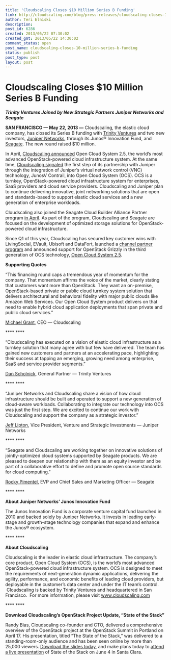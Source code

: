 ```yaml
---
title: 'Cloudscaling Closes $10 Million Series B Funding'
link: http://cloudscaling.com/blog/press-releases/cloudscaling-closes-10-million-series-b-funding/
author: Teri Elniski
description: 
post_id: 6286
created: 2013/05/22 07:30:02
created_gmt: 2013/05/22 14:30:02
comment_status: open
post_name: cloudscaling-closes-10-million-series-b-funding
status: publish
post_type: post
layout: post
---
```


# Cloudscaling Closes $10 Million Series B Funding

_**Trinity Ventures Joined by New Strategic Partners Juniper Networks and Seagate**_

**SAN FRANCISCO — May 22, 2013 —** Cloudscaling, the elastic cloud company, has closed its Series B funding with [Trinity Ventures](http://www.trinityventures.com/) and two new investors, [Juniper Networks](http://www.juniper.net/us/en/), through its Junos® Innovation Fund, and [Seagate](http://www.seagate.com/). The new round raised $10 million. 

In April, [Cloudscaling announced](http://online.wsj.com/article/PR-CO-20130415-907175.html) Open Cloud System 2.5, the world’s most advanced OpenStack-powered cloud infrastructure system. At the same time, [Cloudscaling signaled](/blog/press-releases/juniper/) the first step of its partnership with Juniper through the integration of Juniper’s virtual network control (VNC) technology, JunosV Contrail, into Open Cloud System (OCS). OCS is a turnkey, OpenStack-powered cloud infrastructure system for enterprises, SaaS providers and cloud service providers. Cloudscaling and Juniper plan to continue delivering innovative, joint networking solutions that are open and standards-based to support elastic cloud services and a new generation of enterprise workloads.

Cloudscaling also joined the Seagate Cloud Builder Alliance Partner program [in April](http://www.cloudscaling.com/blog/press-releases/cloudscaling-and-seagate-partner-to-deliver-elastic-cloud-infrastructure-based-on-openstack-technology/). As part of the program, Cloudscaling and Seagate are focused on the development of optimized storage solutions for OpenStack-powered cloud infrastructure.

Since Q1 of this year, Cloudscaling has secured key customer wins with LivingSocial, EVault, Ubisoft and DataFort, launched a [channel partner program](http://www.cloudscaling.com/blog/press-releases/cloudscaling-elastic-cloud-partner-program-offers-channel-ready-solution-for-customers-implementing-openstack-powered-cloud-infrastructure/) and announced support for OpenStack Grizzly in the third generation of OCS technology, [Open Cloud System 2.5](http://www.cloudscaling.com/products/ocs-system-overview/).

**Supporting Quotes**

“This financing round caps a tremendous year of momentum for the company. That momentum affirms the voice of the market, clearly stating that customers want more than OpenStack. They want an on-premise, OpenStack-based private or public cloud turnkey system solution that delivers architectural and behavioral fidelity with major public clouds like Amazon Web Services. Our Open Cloud System product delivers on that need to enable hybrid cloud application deployments that span private and public cloud services.”

[Michael Grant](/blog/author/michaelgrant/), CEO — Cloudscaling

**** ****

“Cloudscaling has executed on a vision of elastic cloud infrastructure as a turnkey solution that many agree with but few have delivered. The team has gained new customers and partners at an accelerating pace, highlighting their success at tapping an emerging, growing need among enterprise, SaaS and service provider segments.”

[Dan Scholnick](http://www.trinityventures.com/home/people/dan-scholnick/), General Partner — Trinity Ventures

**** ****

“Juniper Networks and Cloudscaling share a vision of how cloud infrastructure should be built and operated to support a new generation of cloud-aware workloads. Collaborating to integrate our technology into OCS was just the first step. We are excited to continue our work with Cloudscaling and support the company as a strategic investor.”

[Jeff Lipton](http://www.juniper.net/us/en/company/investments/team/), Vice President, Venture and Strategic Investments — Juniper Networks

**** ****

“Seagate and Cloudscaling are working together on innovative solutions of jointly-optimized cloud systems supported by Seagate products. We are pleased to deepen our relationship with them as an equity investor and be part of a collaborative effort to define and promote open source standards for cloud computing."

[Rocky Pimentel](http://www.seagate.com/about/company-information/), EVP and Chief Sales and Marketing Officer — Seagate

**** ****

**About Juniper Networks’ Junos Innovation Fund**

The Junos Innovation Fund is a corporate venture capital fund launched in 2010 and backed solely by Juniper Networks. It invests in leading early-stage and growth-stage technology companies that expand and enhance the Junos® ecosystem.

**** ****

**About Cloudscaling**

Cloudscaling is the leader in elastic cloud infrastructure. The company’s core product, Open Cloud System (OCS), is the world’s most advanced OpenStack-powered cloud infrastructure system. OCS is designed to meet the requirements of next-generation dynamic applications, delivering the agility, performance, and economic benefits of leading cloud providers, but deployable in the customer’s data center and under the IT team’s control.  Cloudscaling is backed by Trinity Ventures and headquartered in San Francisco.  For more information, please visit www.cloudscaling.com

**** ****

**Download Cloudscaling’s OpenStack Project Update, “State of the Stack”**

Randy Bias, Cloudscaling co-founder and CTO, delivered a comprehensive overview of the OpenStack project at the OpenStack Summit in Portland on April 17. His presentation, titled “The State of the Stack,” was delivered to a standing-room-only audience and has been seen online by more than 25,000 viewers. [Download the slides today](http://go.cloudscaling.com/state-of-the-stack-2013), and make plans today to [attend a live presentation](http://www.meetup.com/openstack/events/114546042/) of State of the Stack on June 4 in Santa Clara.

###